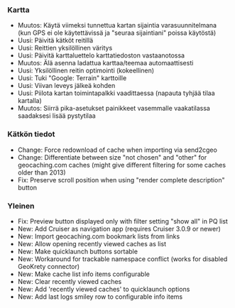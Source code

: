 ### Kartta
- Muutos: Käytä viimeksi tunnettua kartan sijaintia varasuunnitelmana (kun GPS ei ole käytettävissä ja "seuraa sijaintiani" poissa käytöstä)
- Uusi: Päivitä kätköt reitillä
- Uusi: Reittien yksilöllinen väritys
- Uusi: Päivitä karttaluettelo karttatiedoston vastaanotossa
- Muutos: Älä asenna ladattua karttaa/teemaa automaattisesti
- Uusi: Yksilöllinen reitin optimointi (kokeellinen)
- Uusi: Tuki "Google: Terrain" karttoille
- Uusi: Viivan leveys jälkeä kohden
- Uusi: Piilota kartan toimintapalkki vaadittaessa (napauta tyhjää tilaa kartalla)
- Muutos: Siirrä pika-asetukset painikkeet vasemmalle vaakatilassa saadaksesi lisää pystytilaa

### Kätkön tiedot
- Change: Force redownload of cache when importing via send2cgeo
- Change: Differentiate between size "not chosen" and "other" for geocaching.com caches (might give different filtering for some caches older than 2013)
- Fix: Preserve scroll position when using "render complete description" button

### Yleinen
- Fix: Preview button displayed only with filter setting "show all" in PQ list
- New: Add Cruiser as navigation app (requires Cruiser 3.0.9 or newer)
- New: Import geocaching.com bookmark lists from links
- New: Allow opening recently viewed caches as list
- New: Make quicklaunch buttons sortable
- New: Workaround for trackable namespace conflict (works for disabled GeoKrety connector)
- New: Make cache list info items configurable
- New: Clear recently viewed caches
- New: Add 'recently viewed caches' to quicklaunch options
- New: Add last logs smiley row to configurable info items
